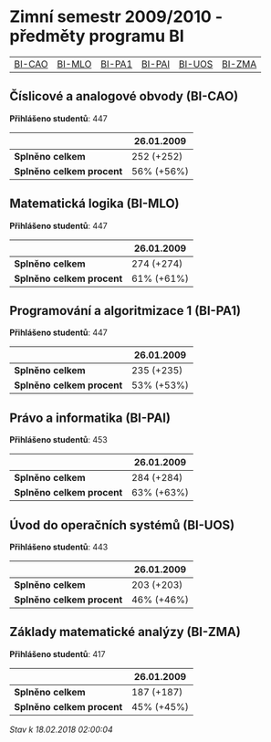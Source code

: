 # Zimní semestr 2009/2010 - předměty programu BI


| | | | | | |
|-|-|-|-|-|-|
|[BI-CAO](#číslicové-a-analogové-obvody-bi-cao) | [BI-MLO](#matematická-logika-bi-mlo) | [BI-PA1](#programování-a-algoritmizace-1-bi-pa1) | [BI-PAI](#právo-a-informatika-bi-pai) | [BI-UOS](#úvod-do-operačních-systémů-bi-uos) | [BI-ZMA](#základy-matematické-analýzy-bi-zma)|

        

## Číslicové a analogové obvody (BI-CAO)

**Přihlášeno studentů**: 447

|                          |26.01.2009|
|--------------------------|--------------------|
|**Splněno celkem**        |252 (+252)|
|**Splněno celkem procent**|56% (+56%)|

## Matematická logika (BI-MLO)

**Přihlášeno studentů**: 447

|                          |26.01.2009|
|--------------------------|--------------------|
|**Splněno celkem**        |274 (+274)|
|**Splněno celkem procent**|61% (+61%)|

## Programování a algoritmizace 1 (BI-PA1)

**Přihlášeno studentů**: 447

|                          |26.01.2009|
|--------------------------|--------------------|
|**Splněno celkem**        |235 (+235)|
|**Splněno celkem procent**|53% (+53%)|

## Právo a informatika (BI-PAI)

**Přihlášeno studentů**: 453

|                          |26.01.2009|
|--------------------------|--------------------|
|**Splněno celkem**        |284 (+284)|
|**Splněno celkem procent**|63% (+63%)|

## Úvod do operačních systémů (BI-UOS)

**Přihlášeno studentů**: 443

|                          |26.01.2009|
|--------------------------|--------------------|
|**Splněno celkem**        |203 (+203)|
|**Splněno celkem procent**|46% (+46%)|

## Základy matematické analýzy (BI-ZMA)

**Přihlášeno studentů**: 417

|                          |26.01.2009|
|--------------------------|--------------------|
|**Splněno celkem**        |187 (+187)|
|**Splněno celkem procent**|45% (+45%)|



*Stav k 18.02.2018 02:00:04*